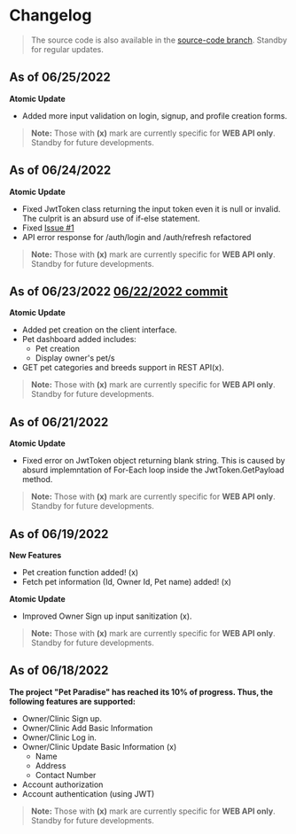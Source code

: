 # Changelog
> The source code is also available in the [source-code branch](https://github.com/Rojoooooooooooo/F2019_Grp1/tree/source-code). Standby for regular updates.

## As of 06/25/2022

**Atomic Update** 
- Added more input validation on login, signup, and profile creation forms.
 
> **Note:** Those with **(x)** mark are currently specific for **WEB API only**. Standby for future developments.

## As of 06/24/2022

**Atomic Update** 
- Fixed JwtToken class returning the input token even it is null or invalid. The culprit is an absurd use of if-else statement.
- Fixed [Issue #1](https://github.com/Rojoooooooooooo/F2019_Grp1/issues/1#issue-1282520612)
- API error response for /auth/login and /auth/refresh refactored

> **Note:** Those with **(x)** mark are currently specific for **WEB API only**. Standby for future developments.


## As of 06/23/2022 [06/22/2022 commit](https://github.com/Rojoooooooooooo/F2019_Grp1/commit/dc7062b0803759998f7ed34c200d38d6845e4807) 

**Atomic Update** 
- Added pet creation on the client interface.
- Pet dashboard added includes:
   - Pet creation
   - Display owner's pet/s
- GET pet categories and breeds support in REST API(x).

> **Note:** Those with **(x)** mark are currently specific for **WEB API only**. Standby for future developments.

## As of 06/21/2022 

**Atomic Update** 
- Fixed error on JwtToken object returning blank string. This is caused by absurd implemntation of For-Each loop inside the JwtToken.GetPayload method.

> **Note:** Those with **(x)** mark are currently specific for **WEB API only**. Standby for future developments.

## As of 06/19/2022 

**New Features**
- Pet creation function added! (x)
- Fetch pet information (Id, Owner Id, Pet name) added! (x)

**Atomic Update** 
- Improved Owner Sign up input sanitization (x).

> **Note:** Those with **(x)** mark are currently specific for **WEB API only**. Standby for future developments.

## As of 06/18/2022

**The project "Pet Paradise" has reached its 10% of progress. Thus, the following features are supported:**

- Owner/Clinic Sign up.
- Owner/Clinic Add Basic Information
- Owner/Clinic Log in.
- Owner/Clinic Update Basic Information (x)
   - Name
   - Address
   - Contact Number
- Account authorization
- Account authentication (using JWT)

> **Note:** Those with **(x)** mark are currently specific for **WEB API only**. Standby for future developments.
